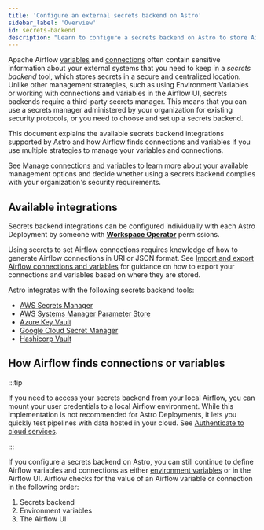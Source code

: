 ```yaml
---
title: 'Configure an external secrets backend on Astro'
sidebar_label: 'Overview'
id: secrets-backend
description: "Learn to configure a secrets backend on Astro to store Airflow connections and variables"
---
```


Apache Airflow [variables](https://docs.astronomer.io/learn/airflow-variables) and [connections](https://docs.astronomer.io/learn/connections) often contain sensitive information about your external systems that you need to keep in a _secrets backend_ tool, which stores secrets in a secure and centralized location. Unlike other management strategies, such as using Environment Variables or working with connections and variables in the Airflow UI, secrets backends require a third-party secrets manager. This means that you can use a secrets manager administered by your organization for existing security protocols, or you need to choose and set up a secrets backend. 

This document explains the available secrets backend integrations supported by Astro and how Airflow finds connections and variables if you use multiple strategies to manage your variables and connections.

See [Manage connections and variables](manage-connections-variables.md) to learn more about your available management options and decide whether using a secrets backend complies with your organization's security requirements.

## Available integrations

Secrets backend integrations can be configured individually with each Astro Deployment by someone with [**Workspace Operator**](user-permissions.md#workspace-roles) permissions. 

Using secrets to set Airflow connections requires knowledge of how to generate Airflow connections in URI or JSON format. See [Import and export Airflow connections and variables](import-export-connections-variables.md) for guidance on how to export your connections and variables based on where they are stored.

Astro integrates with the following secrets backend tools:

- [AWS Secrets Manager](secrets-backend/aws-secretsmanager.md)
- [AWS Systems Manager Parameter Store](secrets-backend/aws-paramstore.md)
- [Azure Key Vault](secrets-backend/azure-key-vault.md)
- [Google Cloud Secret Manager](secrets-backend/gcp-secretsmanager.md)
- [Hashicorp Vault](secrets-backend/hashicorp-vault.md)

## How Airflow finds connections or variables

:::tip

If you need to access your secrets backend from your local Airflow, you can mount your user credentials to a local Airflow environment. While this implementation is not recommended for Astro Deployments, it lets you quickly test pipelines with data hosted in your cloud. See [Authenticate to cloud services](cli/authenticate-to-clouds.md).

:::

If you configure a secrets backend on Astro, you can still continue to define Airflow variables and connections as either [environment variables](environment-variables.md) or in the Airflow UI. Airflow checks for the value of an Airflow variable or connection in the following order:

1. Secrets backend
2. Environment variables
3. The Airflow UI